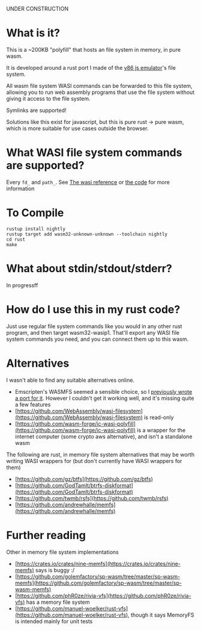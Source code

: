 
UNDER CONSTRUCTION

# What is it?

This is a ~200KB "polyfill" that hosts an file system in memory, in pure wasm.

It is developed around a rust port I made of the [v86 js emulator](https://github.com/copy/v86/blob/master/lib/filesystem.js)'s file system.

All wasm file system WASI commands can be forwarded to this file system,
allowing you to run web assembly programs that use the file system without giving
it access to the file system.

Symlinks are supported!

Solutions like this exist for javascript, but this is pure rust -> pure wasm,
which is more suitable for use cases outside the browser.

# What WASI file system commands are supported?

Every `fd_` and `path_`. See [The wasi reference](https://wasix.org/docs/api-reference)
or [the code](https://github.com/Phylliida/v86FileSystemPort/blob/main/rust/src/wasi.rs) for more information

# To Compile

```
rustup install nightly 
rustup target add wasm32-unknown-unknown --toolchain nightly
cd rust
make
```

# What about stdin/stdout/stderr?

In progressff

# How do I use this in my rust code?

Just use regular file system commands like you would in any other rust program, and then target wasm32-wasip1. That'll export any WASI file system commands you need, and you can connect them up to this wasm.

# Alternatives

I wasn't able to find any suitable alternatives online.

- Emscripten's WASMFS seemed a sensible choice, so I [previously wrote a port for it](https://github.com/Phylliida/EmscriptenWasmFSWrapper). However I couldn't get it working well, and it's missing quite a few features
- [https://github.com/WebAssembly/wasi-filesystem](https://github.com/WebAssembly/wasi-filesystem) is read-only
- [https://github.com/wasm-forge/ic-wasi-polyfill](https://github.com/wasm-forge/ic-wasi-polyfill) is a wrapper for the internet computer (some crypto aws alternative), and isn't a standalone wasm

The following are rust, in memory file system alternatives that may be worth writing WASI wrappers for (but don't currently have WASI wrappers for them)
- [https://github.com/gz/btfs](https://github.com/gz/btfs)
- [https://github.com/GodTamIt/btrfs-diskformat](https://github.com/GodTamIt/btrfs-diskformat)
- [https://github.com/twmb/rsfs](https://github.com/twmb/rsfs)
- [https://github.com/andrewhalle/memfs](https://github.com/andrewhalle/memfs)

# Further reading

Other in memory file system implementations

- [https://crates.io/crates/nine-memfs](https://crates.io/crates/nine-memfs) says is buggy :/
- [https://github.com/golemfactory/sp-wasm/tree/master/sp-wasm-memfs](https://github.com/golemfactory/sp-wasm/tree/master/sp-wasm-memfs)
- [https://github.com/phR0ze/rivia-vfs](https://github.com/phR0ze/rivia-vfs) has a memory file system
- [https://github.com/manuel-woelker/rust-vfs](https://github.com/manuel-woelker/rust-vfs), though it says MemoryFS is intended mainly for unit tests